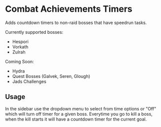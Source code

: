 # Combat Achievements Timers

Adds countdown timers to non-raid bosses that have speedrun tasks.

Currently supported bosses:
* Hespori
* Vorkath
* Zulrah

Coming Soon:
* Hydra
* Quest Bosses (Galvek, Seren, Glough)
* Jads Challenges

## Usage

In the sidebar use the dropdown menu to select from time options or "Off" which will turn off timer for a given boss.
Everytime you go to kill a boss, when the kill starts it will have a countdown timer for the current goal.
